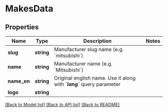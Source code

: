 # MakesData

## Properties
Name | Type | Description | Notes
------------ | ------------- | ------------- | -------------
**slug** | **string** | Manufacturer slug name (e.g. &#x60;mitsubishi&#x60;) | 
**name** | **string** | Manufacturer name (e.g. &#x60;Mitsubishi&#x60;) | 
**name_en** | **string** | Original english name. Use it along with _**&#x60;lang&#x60;**_ query parameter | 
**logo** | **string** |  | 

[[Back to Model list]](../../README.md#documentation-for-models) [[Back to API list]](../../README.md#documentation-for-api-endpoints) [[Back to README]](../../README.md)

